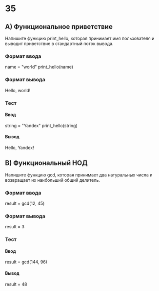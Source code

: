 # 35

## A) Функциональное приветствие
Напишите функцию print_hello, которая принимает имя пользователя и выводит приветствие в стандартный поток вывода.

### Формат ввода
name = "world"
print_hello(name)

### Формат вывода
Hello, world!

### Тест
#### Ввод
string = "Yandex"
print_hello(string)

#### Вывод
Hello, Yandex!

## B) Функциональный НОД
Напишите функцию gcd, которая принимает два натуральных числа и возвращает их наибольший общий делитель.

### Формат ввода
result = gcd(12, 45)

### Формат вывода
result = 3

### Тест
#### Ввод
result = gcd(144, 96)

#### Вывод
result = 48

